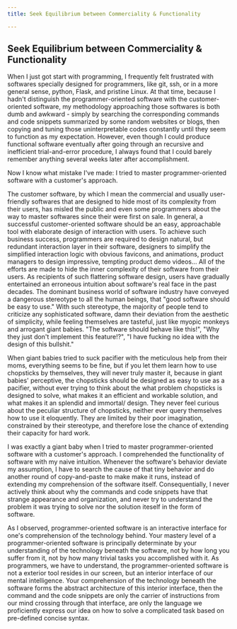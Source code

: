 ```yaml
---
title: Seek Equilibrium between Commerciality & Functionality

---
```

## Seek Equilibrium between **Commerciality & Functionality**

When I just got start with programming, I frequently felt frustrated with softwares specially designed for programmers, like git, ssh, or in a more general sense, python, Flask, and pristine Linux. At that time, because I hadn't distinguish the programmer-oriented software with the customer-oriented software, my methodology approaching those softwares is both dumb and awkward - simply by searching the corresponding commands and code snippets summarized by some random websites or blogs, then copying and tuning those uninterpretable codes constantly until they seem to function as my expectation. However, even though I could produce functional software eventually after going through an recursive and inefficient trial-and-error procedure, I always found that I could barely remember anything several weeks later after accomplishment.

Now I know what mistake I've made: I tried to master programmer-oriented software with a customer's approach.

The customer software, by which I mean the commercial and usually user-friendly softwares that are designed to hide most of its complexity from their users, has misled the public and even some programmers about the way to master softwares since their were first on sale. In general, a successful customer-oriented software should be an easy, approachable tool with elaborate design of interaction with users. To achieve such business success, programmers are required to design natural, but redundant interaction layer in their software, designers to simplify the simplified interaction logic with obvious favicons, and animations, product managers to design impressive, tempting product demo videos... All of the efforts are made to hide the inner complexity of their software from their users. As recipients of such flattering software design, users have gradually entertained an erroneous intuition about software's real face in the past decades. The dominant business world of software industry have conveyed a dangerous stereotype to all the human beings, that "good software should be easy to use." With such stereotype, the majority of people tend to criticize any sophisticated software, damn their deviation from the aesthetic of simplicity, while feeling themselves are tasteful, just like myopic monkeys and arrogant giant babies. "The software should behave like this!", "Why they just don't implement this feature!?", "I have fucking no idea with the design of this bullshit."

When giant babies tried to suck pacifier with the meticulous help from their moms, everything seems to be fine, but if you let them learn how to use chopsticks by themselves, they will never truly master it, because in giant babies' perceptive, the chopsticks should be designed as easy to use as a pacifier, without ever trying to think about the what problem chopsticks is designed to solve, what makes it an efficient and workable solution, and what makes it an splendid and immortal/ design. They never feel curious about the peculiar structure of chopsticks, neither ever query themselves how to use it eloquently. They are limited by their poor imagination, constrained by their stereotype, and therefore lose the chance of extending their capacity for hard work.

I was exactly a giant baby when I tried to master programmer-oriented software with a customer's approach. I comprehended the functionality of software with my naive intuition. Whenever the software's behavior deviate my assumption, I have to search the cause of that tiny behavior and do another round of copy-and-paste to make make it runs, instead of extending my comprehension of the software itself. Consequentially, I never actively think about why the commands and code snippets have that strange appearance and organization, and never try to understand the problem it was trying to solve nor the solution iteself in the form of software.

As I observed, programmer-oriented software is an interactive interface for one's comprehension of the technology behind. Your mastery level of a programmer-oriented software is principally determinate by your understanding of the technology beneath the software, not by how long you suffer from it, not by how many trivial tasks you accomplished with it. As programmers, we have to understand, the programmer-oriented software is not a exterior tool resides in our screen, but an interior interface of our mental intelligence. Your comprehension of the technology beneath the software forms the abstract architecture of this interior interface, then the command and the code snippets are only the carrier of instructions from our mind crossing through that interface, are only the language we proficiently express our idea on how to solve a complicated task based on pre-defined concise syntax.